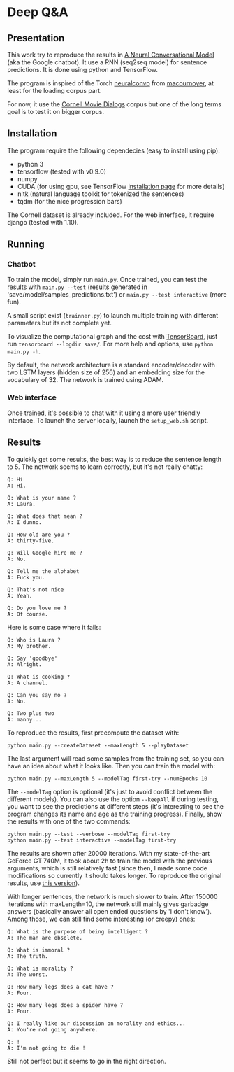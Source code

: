 # Deep Q&A

## Presentation

This work try to reproduce the results in [A Neural Conversational Model](http://arxiv.org/abs/1506.05869) (aka the Google chatbot). It use a RNN (seq2seq model) for sentence predictions. It is done using python and TensorFlow.

The program is inspired of the Torch [neuralconvo](https://github.com/macournoyer/neuralconvo) from [macournoyer](https://github.com/macournoyer), at least for the loading corpus part.

For now, it use the [Cornell Movie Dialogs](http://www.cs.cornell.edu/~cristian/Cornell_Movie-Dialogs_Corpus.html) corpus but one of the long terms goal is to test it on bigger corpus.

## Installation

The program require the following dependecies (easy to install using pip):
 * python 3
 * tensorflow (tested with v0.9.0)
 * numpy
 * CUDA (for using gpu, see TensorFlow [installation page](https://www.tensorflow.org/versions/master/get_started/os_setup.html#optional-install-cuda-gpus-on-linux) for more details)
 * nltk (natural language toolkit for tokenized the sentences)
 * tqdm (for the nice progression bars)

The Cornell dataset is already included. For the web interface, it require django (tested with 1.10).

## Running

### Chatbot

To train the model, simply run `main.py`. Once trained, you can test the results with `main.py --test` (results generated in 'save/model/samples_predictions.txt') or `main.py --test interactive` (more fun).

A small script exist (`trainner.py`) to launch multiple training with different parameters but its not complete yet.

To visualize the computational graph and the cost with [TensorBoard](https://www.tensorflow.org/versions/r0.10/how_tos/summaries_and_tensorboard/index.html), just run `tensorboard --logdir save/`. For more help and options, use `python main.py -h`.

By default, the network architecture is a standard encoder/decoder with two LSTM layers (hidden size of 256) and an embedding size for the vocabulary of 32. The network is trained using ADAM.

### Web interface

Once trained, it's possible to chat with it using a more user friendly interface. To launch the server locally, launch the `setup_web.sh` script.

## Results

To quickly get some results, the best way is to reduce the sentence length to 5. The network seems to learn correctly, but it's not really chatty:

    Q: Hi
    A: Hi.
    
    Q: What is your name ?
    A: Laura.
    
    Q: What does that mean ?
    A: I dunno.
    
    Q: How old are you ?
    A: thirty-five.
    
    Q: Will Google hire me ?
    A: No.
    
    Q: Tell me the alphabet
    A: Fuck you.
    
    Q: That's not nice
    A: Yeah.
    
    Q: Do you love me ?
    A: Of course.

Here is some case where it fails:

    Q: Who is Laura ?
    A: My brother.
    
    Q: Say 'goodbye'
    A: Alright.
    
    Q: What is cooking ?
    A: A channel.
    
    Q: Can you say no ?
    A: No.
    
    Q: Two plus two
    A: manny...

To reproduce the results, first precompute the dataset with:

    python main.py --createDataset --maxLength 5 --playDataset

The last argument will read some samples from the training set, so you can have an idea about what it looks like. Then you can train the model with:

    python main.py --maxLength 5 --modelTag first-try --numEpochs 10

The `--modelTag` option is optional (it's just to avoid conflict between the different models). You can also use the option `--keepAll` if during testing, you want to see the predictions at different steps (it's interesting to see the program changes its name and age as the training progress). Finally, show the results with one of the two commands:

    python main.py --test --verbose --modelTag first-try
    python main.py --test interactive --modelTag first-try

The results are shown after 20000 iterations. With my state-of-the-art GeForce GT 740M, it took about 2h to train the model with the previous arguments, which is still relatively fast (since then, I made some code modifications so currently it should takes longer. To reproduce the original results, use [this version](https://github.com/Conchylicultor/DeepQA/tree/92863e2929580818f866f16969909fe2093d41d1)).

With longer sentences, the network is much slower to train. After 150000 iterations with maxLength=10, the network still mainly gives garbadge answers (basically answer all open ended questions by 'I don't know'). Among those, we can still find some interesting (or creepy) ones:

    Q: What is the purpose of being intelligent ?
    A: The man are obsolete.
    
    Q: What is immoral ?
    A: The truth.
    
    Q: What is morality ?
    A: The worst.
    
    Q: How many legs does a cat have ?
    A: Four.
    
    Q: How many legs does a spider have ?
    A: Four.
    
    Q: I really like our discussion on morality and ethics...
    A: You're not going anywhere.
    
    Q: !
    A: I'm not going to die !

Still not perfect but it seems to go in the right direction.
